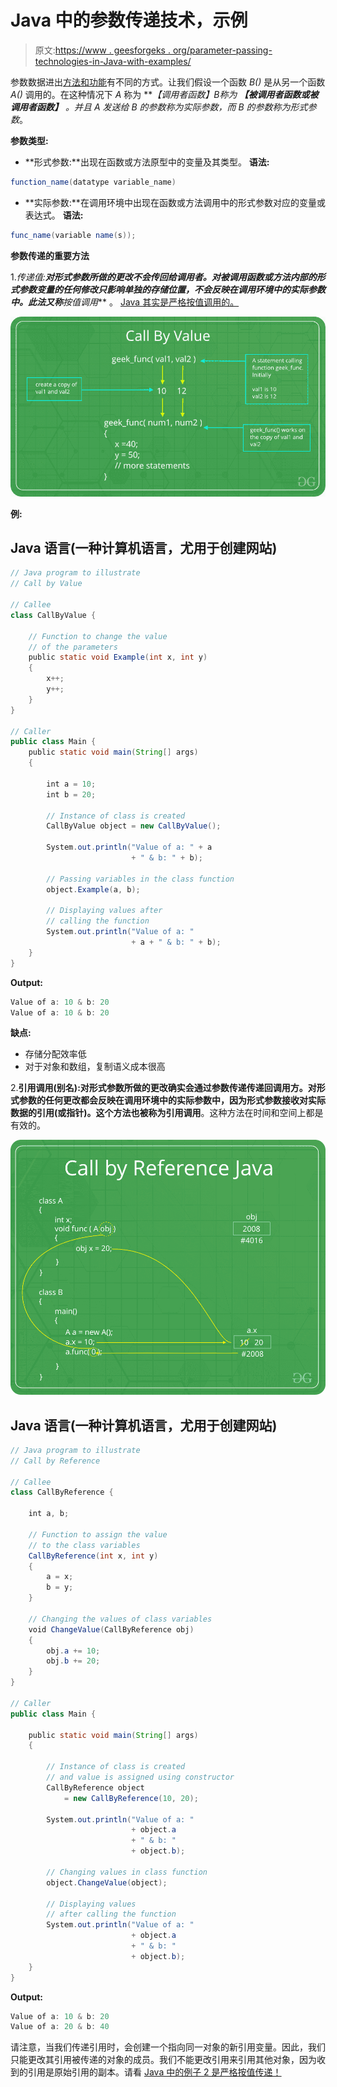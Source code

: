 # Java 中的参数传递技术，示例

> 原文:[https://www . geesforgeks . org/parameter-passing-technologies-in-Java-with-examples/](https://www.geeksforgeeks.org/parameter-passing-techniques-in-java-with-examples/)

参数数据进出[方法和功能](https://www.geeksforgeeks.org/methods-in-java/)有不同的方式。让我们假设一个函数 *B()* 是从另一个函数 *A()* 调用的。在这种情况下 *A* 称为 ***【调用者函数】****B*称为 ***【被调用者函数或被调用者函数】*** 。并且 *A* 发送给 *B* 的参数称为*实际参数*，而 *B* 的参数称为*形式参数*。

**参数类型:**

*   **形式参数:**出现在函数或方法原型中的变量及其类型。
    **语法:**

```java
function_name(datatype variable_name)

```

*   **实际参数:**在调用环境中出现在函数或方法调用中的形式参数对应的变量或表达式。
    **语法:**

```java
func_name(variable name(s)); 
```

**参数传递的重要方法**

1.**传递值:**对形式参数所做的更改不会传回给调用者。对被调用函数或方法内部的形式参数变量的任何修改只影响单独的存储位置，不会反映在调用环境中的实际参数中。此法又称***按值调用*** 。
[Java 其实是严格按值调用的。](https://www.geeksforgeeks.org/g-fact-31-java-is-strictly-pass-by-value/)

![](img/83b2d3ac5e6f9d1a826b8a95c6b9354c.png)

**例:**

## Java 语言(一种计算机语言，尤用于创建网站)

```java
// Java program to illustrate
// Call by Value

// Callee
class CallByValue {

    // Function to change the value
    // of the parameters
    public static void Example(int x, int y)
    {
        x++;
        y++;
    }
}

// Caller
public class Main {
    public static void main(String[] args)
    {

        int a = 10;
        int b = 20;

        // Instance of class is created
        CallByValue object = new CallByValue();

        System.out.println("Value of a: " + a
                           + " & b: " + b);

        // Passing variables in the class function
        object.Example(a, b);

        // Displaying values after
        // calling the function
        System.out.println("Value of a: "
                           + a + " & b: " + b);
    }
}
```

**Output:** 

```java
Value of a: 10 & b: 20
Value of a: 10 & b: 20
```

**缺点:**

*   存储分配效率低
*   对于对象和数组，复制语义成本很高

2.**引用调用(别名):**对形式参数所做的更改确实会通过参数传递传递回调用方。对形式参数的任何更改都会反映在调用环境中的实际参数中，因为形式参数接收对实际数据的引用(或指针)。这个方法也被称为**引用调用**。这种方法在时间和空间上都是有效的。

![](img/b3d443d536e28f443edb454753e520fd.png)

## Java 语言(一种计算机语言，尤用于创建网站)

```java
// Java program to illustrate
// Call by Reference

// Callee
class CallByReference {

    int a, b;

    // Function to assign the value
    // to the class variables
    CallByReference(int x, int y)
    {
        a = x;
        b = y;
    }

    // Changing the values of class variables
    void ChangeValue(CallByReference obj)
    {
        obj.a += 10;
        obj.b += 20;
    }
}

// Caller
public class Main {

    public static void main(String[] args)
    {

        // Instance of class is created
        // and value is assigned using constructor
        CallByReference object
            = new CallByReference(10, 20);

        System.out.println("Value of a: "
                           + object.a
                           + " & b: "
                           + object.b);

        // Changing values in class function
        object.ChangeValue(object);

        // Displaying values
        // after calling the function
        System.out.println("Value of a: "
                           + object.a
                           + " & b: "
                           + object.b);
    }
}
```

**Output:** 

```java
Value of a: 10 & b: 20
Value of a: 20 & b: 40
```

请注意，当我们传递引用时，会创建一个指向同一对象的新引用变量。因此，我们只能更改其引用被传递的对象的成员。我们不能更改引用来引用其他对象，因为收到的引用是原始引用的副本。请看 [Java 中的例子 2 是严格按值传递！](https://www.geeksforgeeks.org/g-fact-31-java-is-strictly-pass-by-value/)